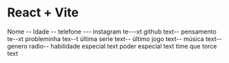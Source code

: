 # React + Vite
 Nome --
 Idade --
 telefone ---
 instagram te---xt
 github text--
 pensamento te--xt
 probleminha tex--t
 última serie text--
 último jogo text--
 música text--
 genero radio--
 habilidade especial text
 poder especial text
 time que torce text